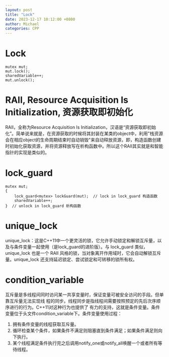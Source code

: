 ```yaml
---
layout: post
title: "Lock"
date: 2023-12-17 10:12:00 +0800
author: Michael
categories: CPP
---
```


# Lock
    mutex mut;
    mut.lock();
    sharedVariable++;
    mut.unlock();

# RAII, Resource Acquisition Is Initialization, 资源获取即初始化
RAII，全称为Resource Acquisition Is Initialization，汉语是“资源获取即初始化”。简单说来就是，在资源获取的时候将其封装在某类的object中，利用"栈资源会在相应object的生命周期结束时自动销毁"来自动释放资源，即，构造函数创建时初始化获取资源，并将资源释放写在析构函数中。所以这个RAII其实就是和智能指针的实现是类似的。

# lock_guard
    mutex mut;
    {
        lock_guard<mutex> lockGuard(mut);  // lock in lock_guard 构造函数
        sharedVariable++;
    }  // unlock in lock_guard 析构函数

# unique_lock
unique_lock：这是C++11中一个更灵活的锁，它允许手动锁定和解锁互斥量，以及与条件变量一起使用（是lock_guard的进阶版）。与 lock_guard 类似，unique_lock 也是一个 RAII 风格的锁，当对象离开作用域时，它会自动解锁互斥量。unique_lock 还支持延迟锁定、尝试锁定和可转移的锁所有权。

# condition_variable
互斥量是多线程间同时访问某一共享变量时，保证变量可被安全访问的手段。但单靠互斥量无法实现线 程的同步。线程同步是指线程间需要按照预定的先后次序顺序进行的行为。C++11对这种行为也提供了 有力的支持，这就是条件变量。条件变量位于头文件condition_variable下。条件变量使用过程：

1. 拥有条件变量的线程获取互斥量。
2. 循环检查某个条件，如果条件不满足则阻塞直到条件满足；如果条件满足则向下执行。
3. 某个线程满足条件执行完之后调用notify_one或notify_all唤醒一个或者所有等待线程。